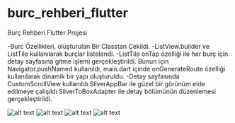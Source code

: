 # burc_rehberi_flutter

Burç Rehberi Flutter Projesi

-Burc Özellikleri, oluşturulan Bir Classtan Çekildi.
-ListView.builder ve ListTile kullanılarak burçlar listelendi.
-ListTile onTap özelliği ile her burç için detay sayfasına gitme işlemi gerçekleştirildi.
  Bunun için Navigator.pushNamed kullanıldı, main.dart içinde onGenerateRoute özelliği kullanılarak dinamik bir yapı oluşturuldu.
-Detay sayfasında CustomScrollView kullanıldı
  SliverAppBar ile güzel bir görünüm elde edilmeye çalışıldı
  SliverToBoxAdapter ile detay bölümünün düzenlemesi gerçekleştirildi.
  
![alt text](https://hizliresim.com/LzFWid)
![alt text](https://hizliresim.com/SmZNDz)
![alt text](https://hizliresim.com/h1NDEh)
![alt text](https://hizliresim.com/K9mS2X)



